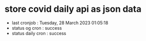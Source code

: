 # store covid daily api as json data

- last cronjob : Tuesday, 28 March 2023 01:05:18
- status og cron : success
- status daily cron : success
      
      